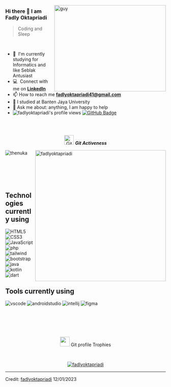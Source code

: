 
 <img align="right" height="270px" alt="guy" width="350" src="https://i.pinimg.com/originals/e4/26/70/e426702edf874b181aced1e2fa5c6cde.gif" /> </a>
 
### Hi there 👋 I am Fadly Oktapriadi 

> Coding and Sleep
<br />

- 🌱 &nbsp;I'm currently studying for Informatics and like Seblak Antusiast
- :computer: &nbsp;Connect with me on **[LinkedIn]**
- 📫 How to reach me **fadlyoktapriadi41@gmail.com**
- 📝 I studied at Banten Jaya University
- 💬 Ask me about: anything, I am happy to help
- 	<img src="https://komarev.com/ghpvc/?username=fadlyoktapriadi&label=Profile%20views&color=brightgreen&style=plastic" alt="fadlyoktapriadi's profile views" /> 
	<a href="https://github.com/fadlyoktapriadi?tab=followers"><img src="https://img.shields.io/github/followers/fadlyoktapriadi?label=Followers&style=social" alt="GitHub Badge"></a>
<br><br>

<p align="center">
 <img src="https://media.giphy.com/media/W5eoZHPpUx9sapR0eu/giphy.gif" width="30" alt="Git"/>&nbsp;<i><b>Git Activeness</b></i>
</p>
 
<p>
 <img align="left" src="https://github-readme-stats.vercel.app/api/top-langs?username=fadlyoktapriadi&langs_count=10&show_icons=true&locale=en&layout=compact&theme=chartreuse-dark" alt="thenuka" />
</p>
<p>&nbsp;<img align="right" src="https://github-readme-stats.vercel.app/api?username=fadlyoktapriadi&show_icons=true&locale=en&theme=chartreuse-dark" alt="fadlyoktapriadi" width="410"/>
</p>

<br><br><br><br>

## Technologies currently using

<div>
  <img  alt="HTML5" src="https://img.shields.io/badge/html5-%23E34F26.svg?style=for-the-badge&logo=html5&logoColor=white"/>
  <img  alt="CSS3" src="https://img.shields.io/badge/css3-%231572B6.svg?style=for-the-badge&logo=css3&logoColor=white"/>
  <img  alt="JavaScript" src="https://img.shields.io/badge/javascript-%23323330.svg?style=for-the-badge&logo=javascript&logoColor=%23F7DF1E"/>
  <img  alt="php" src="https://img.shields.io/badge/php-%23777BB4.svg?style=for-the-badge&logo=php&logoColor=white"/>
  <img  alt="tailwind" src="https://img.shields.io/badge/Tailwind_CSS-38B2AC?style=for-the-badge&logo=tailwind-css&logoColor=white"/>
  <img  alt="bootstrap" src ="https://img.shields.io/badge/Bootstrap-563D7C?style=for-the-badge&logo=bootstrap&logoColor=white"/>
  <img  alt="java" src ="https://img.shields.io/badge/Java-ED8B00?style=for-the-badge&logo=java&logoColor=white"/>
  <img  alt="kotlin" src ="https://img.shields.io/badge/kotlin-%237F52FF.svg?style=for-the-badge&logo=kotlin&logoColor=white"/>
  <img  alt="dart" src ="https://img.shields.io/badge/dart-%230175C2.svg?style=for-the-badge&logo=dart&logoColor=white"/>
</div>

## Tools currently using


<div>
  <img  alt="vscode" src="https://img.shields.io/badge/Visual_Studio_Code-0078D4?style=for-the-badge&logo=visual%20studio%20code&logoColor=white"/>
  <img  alt="androidstudio" src="https://img.shields.io/badge/android%20studio-346ac1?style=for-the-badge&logo=android%20studio&logoColor=white"/> 
  <img  alt="intellij" src="https://img.shields.io/badge/IntelliJ_IDEA-000000.svg?style=for-the-badge&logo=intellij-idea&logoColor=white"/> 
  <img  alt="figma" src="https://img.shields.io/badge/Figma-F24E1E?style=for-the-badge&logo=figma&logoColor=white"/>

 </div>
 
<br><br><br><br>

<p align="center">
 <img src="https://media.giphy.com/media/QaMcXSekUWx7aogAUr/giphy.gif" width="30" />&nbsp;Git profile Trophies
</p>
<br>

<p align="center">
 <a href="https://github.com/ryo-ma/github-profile-trophy">
  <img src="https://github-profile-trophy.vercel.app/?username=fadlyoktapriadi&layout=compact&theme=algolia" alt="fadlyoktapriadi" />
 </a>
</p>


[linkedin]: https://www.linkedin.com/in/fadly-oktapriadi 

------
Credit: [fadlyoktapriadi](https://github.com/fadlyoktapriadi)
12/01/2023

